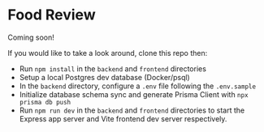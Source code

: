 # Food Review
Coming soon!

If you would like to take a look around, clone this repo then: 
- Run `npm install` in the `backend` and `frontend` directories
- Setup a local Postgres dev database (Docker/psql)
- In the `backend` directory, configure a `.env` file following the `.env.sample`
- Initialize database schema sync and generate Prisma Client with `npx prisma db push`
- Run `npm run dev` in the `backend` and `frontend` directories to start the Express app server and Vite frontend dev server respectively.
